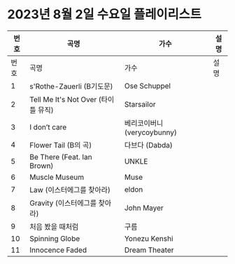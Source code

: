 # 2023년 8월 2일 수요일 플레이리스트

| 번호 | 곡명 | 가수 | 설명 |
|------|------|------|------|
| 번호 | 곡명 | 가수 | 설명 |
| 1 | s'Rothe-Zauerli (B기도문) | Ose Schuppel |  |
| 2 | Tell Me It's Not Over (타이틀 뮤직) | Starsailor |  |
| 3 | I don’t care | 베리코이버니 (verycoybunny) |  |
| 4 | Flower Tail (B의 곡) | 다브다 (Dabda) |  |
| 5 | Be There (Feat. Ian Brown) | UNKLE |  |
| 6 | Muscle Museum | Muse |  |
| 7 | Law (이스터에그를 찾아라) | eldon |  |
| 8 | Gravity (이스터에그를 찾아라) | John Mayer |  |
| 9 | 처음 봤을 때처럼 | 구름 |  |
| 10 | Spinning Globe | Yonezu Kenshi |  |
| 11 | Innocence Faded | Dream Theater |  |
